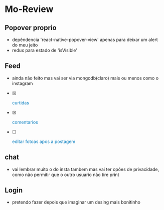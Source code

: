 # Mo-Review

## Popover proprio 
- depêndencia 'react-native-popover-view' apenas para deixar um alert do meu jeito 
- redux para estado de 'isVisible'

## Feed
- ainda não feito mas vai ser via mongodb(claro) mais ou menos como o instagram
-[x] <p style="color: #0D81C2;">curtidas</p> 
-[x] <p style="color: #0D81C2;">comentarios</p>
-[ ] <p style="color: #0D81C2;">editar fotoas apos a postagem</p>

## chat 
- vai lembrar muito o do insta tambem mas vai ter opões de privacidade,<br/> como não permitir que o outro usuario não tire print

## Login 
- pretendo fazer depois que imaginar um desing mais bonitinho